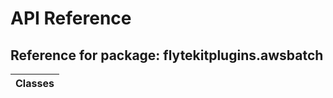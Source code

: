 # API Reference

## Reference for package: flytekitplugins.awsbatch

| Classes  |
| :------------- |
